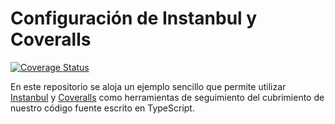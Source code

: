 # Configuración de Instanbul y Coveralls

[![Coverage Status](https://coveralls.io/repos/github/ULL-ESIT-INF-DSI-2223/instanbul-coveralls/badge.svg?branch=main)](https://coveralls.io/github/ULL-ESIT-INF-DSI-2223/instanbul-coveralls?branch=main)

En este repositorio se aloja un ejemplo sencillo que permite utilizar [Instanbul](https://istanbul.js.org)
y [Coveralls](https://coveralls.io) como herramientas de seguimiento del cubrimiento de nuestro código fuente
escrito en TypeScript.
